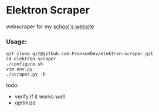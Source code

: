 # Elektron Scraper
webscraper for my [school's website](https://zseis.zgora.pl)

### Usage:
```shell
git clone git@github.com:FrankomDev/elektron-scraper.git
cd elektron-scraper
./configure.sh
vim env.py
./scraper.py -h
```

todo:
- verify if it works well
- optimize